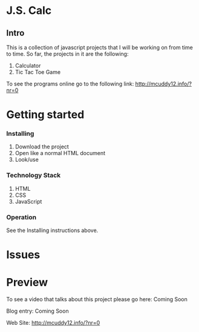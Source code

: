 # J.S. Calc
## Intro

This is a collection of javascript projects that I will be working on from time to time. So far, the projects in it are the following: 

1. Calculator 
2. Tic Tac Toe Game 

To see the programs online go to the following link: http://mcuddy12.info/?nr=0

# Getting started
### Installing

1. Download the project
2. Open like a normal HTML document
3. Look/use

### Technology Stack

1. HTML
2. CSS
3. JavaScript

### Operation

See the Installing instructions above. 

# Issues


# Preview

To see a video that talks about this project please go here: Coming Soon

Blog entry: Coming Soon

Web Site: http://mcuddy12.info/?nr=0